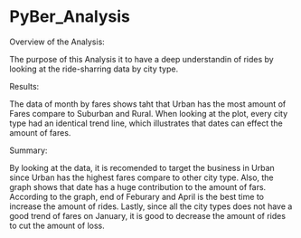 # PyBer_Analysis

Overview of the Analysis:

The purpose of this Analysis it to have a deep understandin of rides by looking at the ride-sharring data by city type.

Results:

The data of month by fares shows taht that Urban has the most amount of Fares compare to Suburban and Rural. When looking at the plot, every city type had an identical trend line, which illustrates that dates can effect the amount of fares. 

Summary:

By looking at the data, it is recomended to target the business in Urban since Urban has the highest fares compare to other city type. Also, the graph shows that date has a huge contribution to the amount of fars. According to the graph, end of Feburary and April is the best time to increase the amount of rides. Lastly, since all the city types does not have a good trend of fares on January, it is good to decrease the amount of rides to cut the amount of loss. 


